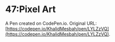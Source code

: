 # 47:Pixel Art

A Pen created on CodePen.io. Original URL: [https://codepen.io/KhalidMesbah/pen/LYLZzVQ](https://codepen.io/KhalidMesbah/pen/LYLZzVQ).


